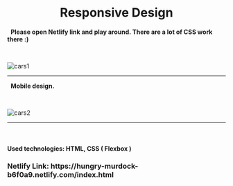 
<h1 style='text-align:center;'>Responsive Design </h1>

&nbsp;
<strong> Please open Netlify link and play around. There are a lot of CSS work there :)
  &nbsp;

</strong>
&nbsp;
&nbsp;

![cars1](https://user-images.githubusercontent.com/57728302/73808961-9dbcf500-479f-11ea-90f9-bb1ba30b6a9c.gif)

<hr>

&nbsp;
<strong> Mobile design.
  &nbsp;

</strong>
&nbsp;
&nbsp;

![cars2](https://user-images.githubusercontent.com/57728302/73809560-a3b3d580-47a1-11ea-9c40-0a26566a44d8.gif)

<hr>
&nbsp;
&nbsp;
<br>


<h4><strong>Used technologies: </strong> HTML, CSS ( Flexbox )  </h4>
<h3>Netlify Link: https://hungry-murdock-b6f0a9.netlify.com/index.html</h3>
